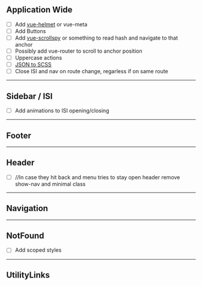 ## Application Wide

- [ ] Add [vue-helmet](https://github.com/miaolz123/vue-helmet/tree/gh-pages) or vue-meta
- [ ] Add Buttons
- [ ] Add [vue-scrollspy](https://github.com/kvdmolen/vue-scrollspy) or something to read hash and navigate to that anchor
- [ ] Possibly add vue-router to scroll to anchor position
- [ ] Uppercase actions
- [ ] [JSON to SCSS](https://github.com/Updater/node-sass-json-importer#webpack--sass-loader)
- [ ] Close ISI and nav on route change, regarless if on same route

----------------------------------------------------------------------------------------
## Sidebar / ISI

- [ ] Add animations to ISI opening/closing

----------------------------------------------------------------------------------------
## Footer

----------------------------------------------------------------------------------------
## Header

- [ ] //In case they hit back and menu tries to stay open
        header remove show-nav and minimal class

----------------------------------------------------------------------------------------
## Navigation

----------------------------------------------------------------------------------------
## NotFound

- [ ] Add scoped styles

----------------------------------------------------------------------------------------
## UtilityLinks
